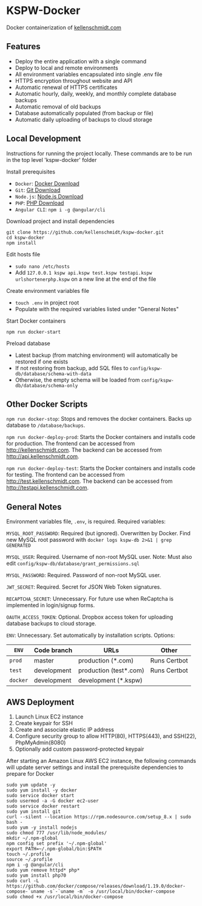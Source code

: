 # KSPW-Docker

Docker containerization of [kellenschmidt.com](https://kellenschmidt.com)

## Features

* Deploy the entire application with a single command
* Deploy to local and remote environments
* All environment variables encapsulated into single .env file
* HTTPS encryption throughout website and API
* Automatic renewal of HTTPS certificates
* Automatic hourly, daily, weekly, and monthly complete database backups
* Automatic removal of old backups
* Database automatically populated (from backup or file)
* Automatic daily uploading of backups to cloud storage

## Local Development

Instructions for running the project locally. These commands are to be run in the top level 'kspw-docker' folder

Install prerequisites

* `Docker`: [Docker Download](https://store.docker.com/search?type=edition&offering=community)
* `Git`: [Git Download](https://git-scm.com/downloads)
* `Node.js`: [Node.js Download](https://nodejs.org/en/download/)
* `PHP`: [PHP Download](http://php.net/downloads.php)
* `Angular CLI`: `npm i -g @angular/cli`

Download project and install dependencies

```Shell
git clone https://github.com/kellenschmidt/kspw-docker.git
cd kspw-docker
npm install
```

Edit hosts file

* `sudo nano /etc/hosts`
* Add `127.0.0.1 kspw api.kspw test.kspw testapi.kspw urlshortenerphp.kspw` on a new line at the end of the file

Create environment variables file

* `touch .env` in project root
* Populate with the required variables listed under "General Notes"

Start Docker containers

```Shell
npm run docker-start
```

Preload database

* Latest backup (from matching environment) will automatically be restored if one exists
* If not restoring from backup, add SQL files to `config/kspw-db/database/schema-with-data`
* Otherwise, the empty schema will be loaded from `config/kspw-db/database/schema-only`

## Other Docker Scripts

`npm run docker-stop`: Stops and removes the docker containers. Backs up database to `/database/backups`.

`npm run docker-deploy-prod`: Starts the Docker containers and installs code for production. The frontend can be accessed from http://kellenschmidt.com. The backend can be accessed from http://api.kellenschmidt.com.

`npm run docker-deploy-test`: Starts the Docker containers and installs code for testing. The frontend can be accessed from http://test.kellenschmidt.com. The backend can be accessed from http://testapi.kellenschmidt.com.

## General Notes

Environment variables file, `.env`, is required. Required variables:

`MYSQL_ROOT_PASSWORD`: Required (but ignored). Overwritten by Docker. Find new MySQL root password with `docker logs kspw-db 2>&1 | grep GENERATED`

`MYSQL_USER`: Required. Username of non-root MySQL user. Note: Must also edit `config/kspw-db/database/grant_permissions.sql`

`MYSQL_PASSWORD`: Required. Password of non-root MySQL user.

`JWT_SECRET`: Required. Secret for JSON Web Token signatures.

`RECAPTCHA_SECRET`: Unnecessary. For future use when ReCaptcha is implemented in login/signup forms.

`OAUTH_ACCESS_TOKEN`: Optional. Dropbox access token for uploading database backups to cloud storage.

`ENV`: Unnecessary. Set automatically by installation scripts. Options:

| `ENV`     | Code branch   | URLs                    | Other            |
| --------- | ------------- | ----------------------- | ---------------- |
| `prod`    | master        | production (*.com)      | Runs Certbot     |
| `test`    | development   | production (test*.com)  | Runs Certbot     |
| `docker`  | development   | development (*.kspw)    |                  |

## AWS Deployment

1. Launch Linux EC2 instance
2. Create keypair for SSH
3. Create and associate elastic IP address
4. Configure security group to allow HTTP(80), HTTPS(443), and SSH(22), PhpMyAdmin(8080)
5. Optionally add custom password-protected keypair

After starting an Amazon Linux AWS EC2 instance, the following commands will update server settings and install the prerequisite dependencies to prepare for Docker

```Shell
sudo yum update -y
sudo yum install -y docker
sudo service docker start
sudo usermod -a -G docker ec2-user
sudo service docker restart
sudo yum install git
curl --silent --location https://rpm.nodesource.com/setup_8.x | sudo bash -
sudo yum -y install nodejs
sudo chmod 777 /usr/lib/node_modules/
mkdir ~/.npm-global
npm config set prefix '~/.npm-global'
export PATH=~/.npm-global/bin:$PATH
touch ~/.profile
source ~/.profile
npm i -g @angular/cli
sudo yum remove httpd* php*
sudo yum install php70
sudo curl -L https://github.com/docker/compose/releases/download/1.19.0/docker-compose-`uname -s`-`uname -m` -o /usr/local/bin/docker-compose
sudo chmod +x /usr/local/bin/docker-compose
```
